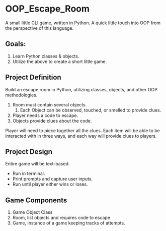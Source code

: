 # OOP_Escape_Room
A small little CLI game, written in Python. A quick little touch into OOP from the perspective of this language.

## Goals:
1. Learn Python classes & objects.
2. Utilize the above to create a short little game.

## Project Definition
Build an escape room in Python, utilizing classes, objects, and other OOP methodologies.

1. Room must contain several objects.
   1. Each Object can be observed, touched, or smelled to provide clues.
2. Player needs a code to escape.
3. Objects provide clues about the code.

Player will need to piece together all the clues. Each item will be able to be interacted with in
three ways, and each way will provide clues to players.

## Project Design
Entire game will be text-based.
 - Run in terminal.
 - Print prompts and capture user inputs.
 - Run until player either wins or loses.

## Game Components
1. Game Object Class
2. Room, list objects and requires code to escape
3. Game, instance of a game keeping tracks of attempts.

